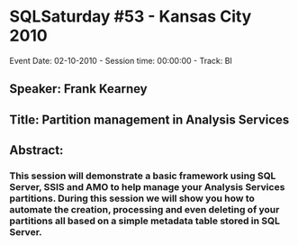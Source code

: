# SQLSaturday #53 - Kansas City 2010
Event Date: 02-10-2010 - Session time: 00:00:00 - Track: BI
## Speaker: Frank Kearney
## Title: Partition management in Analysis Services
## Abstract:
### This session will demonstrate a basic framework using SQL Server, SSIS and AMO to help manage your Analysis Services partitions.  During this session we will show you how to automate the creation, processing and even deleting of your partitions all based on a simple metadata table stored in SQL Server. 
